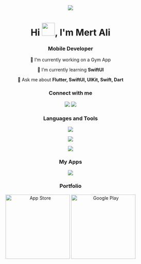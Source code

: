 <p align="center">
  <img src="https://user-images.githubusercontent.com/72457200/205451186-4f6d193d-b687-43cf-9586-d388cb932bb5.gif" />
</p>

<h1 align="center">Hi <img src="https://github.com/mrthnby/mrthnby/assets/72457200/7b632147-6cdc-478d-ac09-9622a9cb73a0" width="40">, I'm Mert Ali</h1>
<h3 align="center">Mobile Developer</h3>

<p align="center">
  🔭 I’m currently working on a Gym App
</p>

<p align="center">
  🌱 I’m currently learning <strong>SwiftUI</strong>
</p>

<p align="center">
  💬 Ask me about <strong>Flutter, SwiftUI, UIKit, Swift, Dart</strong>
</p>

<h3 align="center">Connect with me</h3>
<p align="center">
  <a href="https://twitter.com/mrthnby" style="text-decoration: none;">
    <img src="https://skillicons.dev/icons?i=twitter" />
  </a>
  <a href="https://www.linkedin.com/in/mertalihanbay/" style="text-decoration: none;">
    <img src="https://skillicons.dev/icons?i=linkedin" />
  </a>
</p>

<h3 align="center">Languages and Tools</h3>

<p align="center">
  <a href="https://skillicons.dev">
    <img src="https://skillicons.dev/icons?i=flutter,dart,swift,firebase,bitbucket,figma,gcp,git,github,postman,sqlite,vscode,androidstudio,c" />
  </a>
</p>
<p align="center">
  <a href="https://skillicons.dev">
      <img src="https://skillicons.dev/icons?i=js,ts,nodejs,sentry,supabase,appwrite,aws,azure,gitlab,graphql,mongodb,mysql,npm,postgres" />
  </a>
</p>
<p align="center">
  <a href="https://skillicons.dev">
      <img src="https://skillicons.dev/icons?i=py,sass,bash" />
  </a>
</p>


<h3 align="center">My Apps</h3>
<div align=center>
<img src="https://github.com/user-attachments/assets/21cd2667-d026-4936-be97-50968edd092b">
<!-- <img width=250 src="https://github.com/user-attachments/assets/44fb3420-b6db-4e7f-bd34-226f6ddd7adc"> -->
<!-- <img width=250 src="https://github.com/user-attachments/assets/4086406b-bb3c-4900-84fe-497529f372ca"> -->
<!-- <img width=250 src="https://github.com/user-attachments/assets/5cbb722b-5d56-40ae-828f-7d26c2a2b410"> -->
</div>

<h3 align="center">Portfolio</h3>
<div align="center">
  <a href="https://apps.apple.com/tr/developer/mert-ali-hanbay/id1736197351" style="text-decoration: none;">
  <img src="https://www.svgrepo.com/show/303128/download-on-the-app-store-apple-logo.svg" alt="App Store" height="200">
</a>  
<a href="https://play.google.com/store/apps/dev?id=7463786309016429538" style="text-decoration: none;">
  <img src="https://www.svgrepo.com/show/303139/google-play-badge-logo.svg" alt="Google Play" height="200">
</a>
</div>
